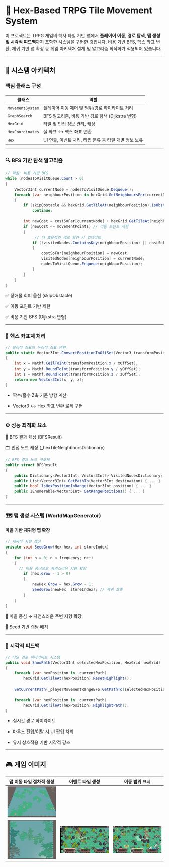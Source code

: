# 🧭 Hex-Based TRPG Tile Movement System

이 프로젝트는 TRPG 게임의 헥사 타일 기반 맵에서 **플레이어 이동, 경로 탐색, 맵 생성 및 시각적 피드백**까지 포함한 시스템을 구현한 것입니다. 비용 기반 BFS, 헥스 좌표 변환, 재귀 기반 맵 확장 등 게임 아키텍처 설계 및 알고리즘 최적화가 적용되어 있습니다.

---

## 📐 시스템 아키텍처

### 핵심 클래스 구성

| 클래스 | 역할 |
|--------|------|
| `MovementSystem` | 플레이어 이동 제어 및 범위/경로 하이라이트 처리 |
| `GraphSearch` | BFS 알고리즘, 비용 기반 경로 탐색 (Dijkstra 변형) |
| `HexGrid` | 타일 및 인접 정보 관리, 캐싱 |
| `HexCoordinates` | 실 좌표 ↔ 헥스 좌표 변환 |
| `Hex` | UI 연출, 이벤트 처리, 타입 분류 등 타일 개별 정보 보유 |

---

### 🔍 BFS 기반 탐색 알고리즘

```csharp
// 핵심: 비용 기반 BFS
while (nodesToVisitQueue.Count > 0)
{
    Vector3Int currentNode = nodesToVisitQueue.Dequeue();
    foreach (var neighbourPosition in hexGrid.GetNeighboursFor(currentNode))
    {
        if (skipObstacle && hexGrid.GetTileAt(neighbourPosition).IsObstacle())
            continue;

        int newCost = costSoFar[currentNode] + hexGrid.GetTileAt(neighbourPosition).GetCost;
        if (newCost <= movementPoints) // 이동 포인트 제한
        {
             // 더 효율적인 경로 발견 시 업데이트
            if (!visitedNodes.ContainsKey(neighbourPosition) || costSoFar[neighbourPosition] > newCost)
            {
                costSoFar[neighbourPosition] = newCost;
                visitedNodes[neighbourPosition] = currentNode;
                nodesToVisitQueue.Enqueue(neighbourPosition);
            }
        }
    }
}
```
✅ 장애물 회피 옵션 (skipObstacle)

✅ 이동 포인트 기반 제한

✅ 비용 기반 BFS (Dijkstra 변형)

---

### 🧭 헥스 좌표계 처리
```csharp
// 물리적 좌표와 논리적 좌표 변환
public static Vector3Int ConvertPositionToOffSet(Vector3 transformPosition)
{
    int x = Mathf.CeilToInt(transformPosition.x / xOffSet);
    int y = Mathf.RoundToInt(transformPosition.y / yOffSet);
    int z = Mathf.RoundToInt(transformPosition.z / zOffSet);
    return new Vector3Int(x, y, z);
}
```
- 짝수/홀수 Z축 기준 방향 계산

- Vector3 ↔ Hex 좌표 변환 로직 구현

---

### ⚙️ 성능 최적화 요소

🧠 BFS 결과 캐싱 (BFSResult)

🗂️ 인접 노드 캐싱 (_hexTileNeighboursDictionary)

```csharp
// BFS 결과 노드 구조체
public struct BFSResult
{
    public Dictionary<Vector3Int, Vector3Int?> VisitedNodesDictionary;
    public List<Vector3Int> GetPathTo(Vector3Int destination) { ... }
    public bool IsHexPositionInRange(Vector3Int position) { ... }
    public IEnumerable<Vector3Int> GetRangePositions() { ... }
}
```
---

### 🗺️ 맵 생성 시스템 (WorldMapGenerator)
#### 마을 기반 재귀형 맵 확장
```csharp
// 재귀적 지형 생성
private void SeedGrow(Hex hex, int storeIndex)
{
    for (int n = 0; n < frequency; n++)
    {
      // 마을 중심으로 자연스러운 지형 확장
        if (hex.Grow - 1 > 0)
        {
            newHex.Grow = hex.Grow - 1;
            SeedGrow(newHex, storeIndex); // 재귀 호출
        }
    }
}
```
🌱 마을 중심 → 자연스러운 주변 지형 확장

🎲 Seed 기반 랜덤 배치

---

### 🎨 시각적 피드백
```csharp
// 타일 경로 하이라이트 시스템
public void ShowPath(Vector3Int selectedHexPosition, HexGrid hexGrid)
{
    foreach (var hexPosition in _currentPath)
        hexGrid.GetTileAt(hexPosition).ResetHighlight();

    SetCurrentPath(_playerMovementRangeBFS.GetPathTo(selectedHexPosition));

    foreach (var hexPosition in _currentPath)
        hexGrid.GetTileAt(hexPosition).HighlightPath();
}
```
- 실시간 경로 하이라이트

- 마우스 진입/이탈 시 UI 팝업 처리

- 유저 상호작용 기반 시각적 강조

---
## 🎮 게임 이미지

| 맵 이동 타일 절차적 생성  | 이벤트 타일 생성 | 이동 범위 표시 |
|----------------|------------------|---------------|
| ![map](images/MapGen.jpg)
![map](images/MapGen2.jpg) | ![Event Tile](images/EventTileGen.jpg) | ![Show Path](images/ShowPath.jpg) |
